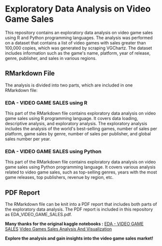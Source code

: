 # Exploratory Data Analysis on Video Game Sales
This repository contains an exploratory data analysis on video game sales using R and Python programming languages. The analysis was performed on a dataset that contains a list of video games with sales greater than 100,000 copies, which was generated by scraping VGChartz. The dataset includes information such as the game's name, platform, year of release, genre, publisher, and sales in various regions.

## RMarkdown File  
The analysis is divided into two parts, which are included in one RMarkdown file:

### EDA - VIDEO GAME SALES using R
This part of the RMarkdown file contains exploratory data analysis on video game sales using R programming language. It covers data loading, descriptive analysis, and exploratory analysis. The exploratory analysis includes the analysis of the world's best-selling games, number of sales per platform, game sales by genre, number of sales per publisher, and global sales number per year.

### EDA - VIDEO GAME SALES using Python
This part of the RMarkdown file contains exploratory data analysis on video game sales using Python programming language. It covers various analysis related to video game sales, such as top-selling genres, years with the most game releases, top publishers, revenue by region, etc.

## PDF Report
The RMarkdown file can be knit into a PDF report that includes both parts of the exploratory data analysis. The PDF report is included in this repository as EDA_VIDEO_GAME_SALES.pdf.

**Many thanks for the original kaggle notebooks :**
[EDA - VIDEO GAME SALES](https://www.kaggle.com/code/upadorprofzs/eda-video-game-sales)
[Video Games Sales Analysis And Visualization](https://www.kaggle.com/code/snanilim/video-games-sales-analysis-and-visualization)

**Explore the analysis and gain insights into the video game sales market!**
